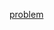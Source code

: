 <a href = "https://practice.geeksforgeeks.org/problems/kadanes-algorithm-1587115620/1/?company[]=Zoho&company[]=Zoho&difficulty[]=1&page=1&query=company[]Zohodifficulty[]1page1company[]Zoho"> problem </a>
